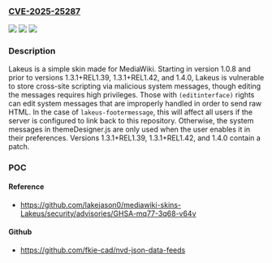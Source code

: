 ### [CVE-2025-25287](https://cve.mitre.org/cgi-bin/cvename.cgi?name=CVE-2025-25287)
![](https://img.shields.io/static/v1?label=Product&message=mediawiki-skins-Lakeus&color=blue)
![](https://img.shields.io/static/v1?label=Version&message=%3E%3D%201.0.8%2C%20%3C%201.3.1%2BREL1.39%20&color=brightgreen)
![](https://img.shields.io/static/v1?label=Vulnerability&message=CWE-79%3A%20Improper%20Neutralization%20of%20Input%20During%20Web%20Page%20Generation%20('Cross-site%20Scripting')&color=brightgreen)

### Description

Lakeus is a simple skin made for MediaWiki. Starting in version 1.0.8 and prior to versions 1.3.1+REL1.39, 1.3.1+REL1.42, and 1.4.0, Lakeus is vulnerable to store cross-site scripting via malicious system messages, though editing the messages requires high privileges. Those with `(editinterface)` rights can edit system messages that are improperly handled in order to send raw HTML. In the case of `lakeus-footermessage`, this will affect all users if the server is configured to link back to this repository. Otherwise, the system messages in themeDesigner.js are only used when the user enables it in their preferences. Versions 1.3.1+REL1.39, 1.3.1+REL1.42, and 1.4.0 contain a patch.

### POC

#### Reference
- https://github.com/lakejason0/mediawiki-skins-Lakeus/security/advisories/GHSA-mq77-3q68-v64v

#### Github
- https://github.com/fkie-cad/nvd-json-data-feeds

